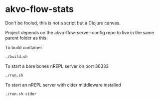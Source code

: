 # akvo-flow-stats

Don't be fooled, this is not a script but a Clojure canvas.

Project depends on the akvo-flow-server-config repo to live in the same parent
folder as this.

To build container
``` bash
./build.sh
```

To start a bare bones nREPL server on port 36333
``` bash
./run.sh
```


To start an nREPL server with cider middleware installed
``` bash
./run.sh cider
```
